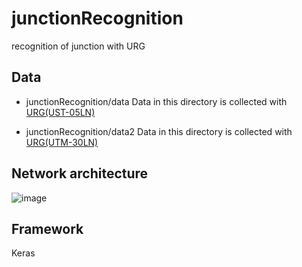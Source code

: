 # junctionRecognition
recognition of junction with URG

## Data
- junctionRecognition/data
Data in this directory is collected with [URG(UST-05LN)](https://www.hokuyo-aut.co.jp/search/single.php?serial=48)

- junctionRecognition/data2
Data in this directory is collected with [URG(UTM-30LN)](https://www.hokuyo-aut.co.jp/search/single.php?serial=91)

## Network architecture
![image](https://user-images.githubusercontent.com/20837922/89040979-8db55500-d37f-11ea-8d65-9ad9038b6374.png)

## Framework
Keras
